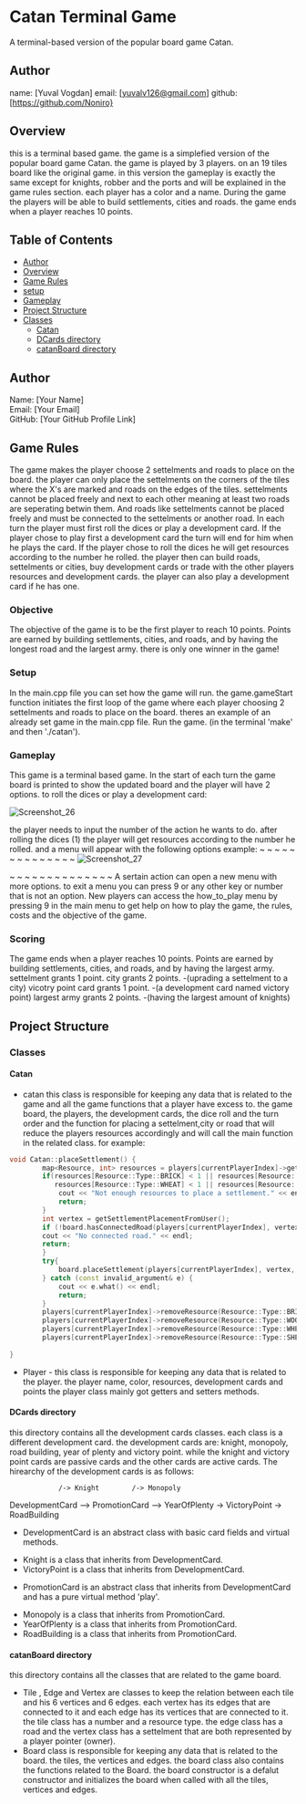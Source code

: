 
# Catan Terminal Game
A terminal-based version of the popular board game Catan. 

## Author
name: [Yuval Vogdan]
email: [yuvalv126@gmail.com]
github: [https://github.com/Noniro}

## Overview
this is a terminal based game. the game is a simplefied version of the popular board game Catan. the game is played by 3 players. on an 19 tiles board like the original game. in this version the gameplay is exactly the same except for knights, robber and the ports and will be explained in the game rules section. each player has a color and a name. During the game the players will be able to build settlements, cities and roads. the game ends when a player reaches 10 points. 

## Table of Contents
- [Author](#author)
- [Overview](#overview)
- [Game Rules](#game-rules)
- [setup](#setup)
- [Gameplay](#gameplay)
- [Project Structure](#project-structure)
- [Classes](#classes)
  - [Catan](#catan)
  - [DCards directory](#dcards-directory)
  - [catanBoard directory](#catanboard-directory)



## Author
Name: [Your Name]  
Email: [Your Email]  
GitHub: [Your GitHub Profile Link]


## Game Rules
The game makes the player choose 2 settelments and roads to place on the board. the player can only place the settelments on the corners of the tiles where the X's are marked and roads on the edges of the tiles. settelments cannot be placed freely and next to each other meaning at least two roads are seperating betwin them. And roads like settelments cannot be placed freely and must be connected to the settelments or another road. In each turn the player must first roll the dices or play a development card. If the player chose to play first a development card the turn will end for him when he plays the card. If the player chose to roll the dices he will get resources according to the number he rolled. the player then can build roads, settelments or cities, buy development cards or trade with the other players resources and development cards. the player can also play a development card if he has one.

### Objective
The objective of the game is to be the first player to reach 10 points. Points are earned by building settlements, cities, and roads, and by having the longest road and the largest army.
there is only one winner in the game!

### Setup
In the main.cpp file you can set how the game will run. the game.gameStart function initiates the first loop of the game where each player choosing 2 settelments and roads to place on the board. theres an example of an already set game in the main.cpp file.
Run the game. (in the terminal 'make' and then './catan').

### Gameplay
This game is a terminal based game. In the start of each turn the game board is printed to show the updated board and the player will have 2 options. to roll the dices or play a development card: 


![Screenshot_26](https://github.com/Noniro/CPP_Ex3/assets/118755760/e2141d7f-46fa-4f91-9c17-5defb70ff785)



the player needs to input the number of the action he wants to do. 
after rolling the dices (1) the player will get resources according to the number he rolled.
and a menu will appear with the following options example: 
~ ~ ~ ~ ~ ~ ~ ~ ~ ~ ~ ~ ~ ~
![Screenshot_27](https://github.com/Noniro/CPP_Ex3/assets/118755760/393d7cb9-6273-480d-b433-e1fb0030b248)

 ~ ~ ~ ~ ~ ~ ~ ~ ~ ~ ~ ~ ~ ~
 A sertain action can open a new menu with more options.
 to exit a menu you can press 9 or any other key or number that is not an option.
 New players can access the how_to_play menu by pressing 9 in the main menu to get help on how to play the game, the rules, costs and the objective of the game.
 

### Scoring
The game ends when a player reaches 10 points. Points are earned by building settlements, cities, and roads, and by having the largest army.
settelment grants 1 point.
city grants 2 points. -(uprading a settelment to a city)
vicotry point card grants 1 point. -(a development card named victory point)
largest army grants 2 points. -(having the largest amount of knights)


## Project Structure

### Classes

#### Catan
- catan this class is responsible for keeping any data that is related to the game and all the game functions that a player have excess to. the game board, the players, the development cards, the dice roll and the turn order and the function for placing a settelment,city or road that will reduce the players resources accordingly and will call the main function in the related class.
for example: 

```cpp
void Catan::placeSettlement() {
        map<Resource, int> resources = players[currentPlayerIndex]->getResources();
        if(resources[Resource::Type::BRICK] < 1 || resources[Resource::Type::WOOD] < 1 ||
           resources[Resource::Type::WHEAT] < 1 || resources[Resource::Type::SHEEP] < 1) {
            cout << "Not enough resources to place a settlement." << endl;
            return;
        }
        int vertex = getSettlementPlacementFromUser();
        if (!board.hasConnectedRoad(players[currentPlayerIndex], vertex)) {
        cout << "No connected road." << endl;
        return;
        }
        try{
            board.placeSettlement(players[currentPlayerIndex], vertex, turnsCounter); //calls the main function in the board class
        } catch (const invalid_argument& e) {
            cout << e.what() << endl;
            return;
        }
        players[currentPlayerIndex]->removeResource(Resource::Type::BRICK, 1);
        players[currentPlayerIndex]->removeResource(Resource::Type::WOOD, 1);
        players[currentPlayerIndex]->removeResource(Resource::Type::WHEAT, 1);
        players[currentPlayerIndex]->removeResource(Resource::Type::SHEEP, 1);
        
}
```

- Player - this class is responsible for keeping any data that is related to the player. the player name, color, resources, development cards and points the player class mainly got getters and setters methods.
#### DCards directory 
 this directory contains all the development cards classes. each class is a different development card. the development cards are: knight, monopoly, road building, year of plenty and victory point. while the knight and victory point cards are passive cards and the other cards are active cards. The hirearchy of the development cards is as follows:

                /-> Knight        /-> Monopoly
DevelopmentCard --> PromotionCard --> YearOfPlenty 
                \-> VictoryPoint  \-> RoadBuilding

* DevelopmentCard is an abstract class with basic card fields and virtual methods. 
- Knight is a class that inherits from DevelopmentCard.
- VictoryPoint is a class that inherits from DevelopmentCard.
* PromotionCard is an abstract class that inherits from DevelopmentCard and has a pure virtual method 'play'.
- Monopoly is a class that inherits from PromotionCard.
- YearOfPlenty is a class that inherits from PromotionCard.
- RoadBuilding is a class that inherits from PromotionCard.


#### catanBoard directory 
this directory contains all the classes that are related to the game board. 
* Tile , Edge and Vertex are classes to keep the relation between each tile and his 6 vertices and 6 edges. each vertex has its edges that are connected to it and each edge has its vertices that are connected to it. the tile class has a number and a resource type. the edge class has a road and the vertex class has a settelment that are both represented by a player pointer (owner).
* Board class is responsible for keeping any data that is related to the board. the tiles, the vertices and edges. the board class also contains the functions related to the Board.
the board constructor is a defalut constructor and initializes the board when called with all the tiles, vertices and edges. 



